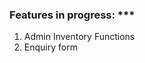 ### Features in progress: ***
1. Admin Inventory Functions
2. Enquiry form

<!--
TODO:

1. price toggle *** DONE
2. language (add with toggle) *** DONE - but only affects price and not text
3. product option display (hover over selection to update other elements) *** DONE

4. furnish details for product/[id] page:
   - link to category filter
   - group price + qty + BtnAddToCart
   - product actions => Order && BtnAddToCart / Enquire && BtnEnquireProduct / Wish && BtnAddFavourite
5. product page
   - sorting (past projects last, newest first)
   - product card: mobile/tablet click on option doesn't route to product/[id] (currently hover for laptop)

6. Admin Update Product

7. More product details (db + UI):
   - product tags
   - group photo URL
   - add related products (admin inventory update function + display in product/[id])

9. product actions => admin
10. updateNavbar cart after mergingAnnonymousCart when logged in (debounce)

- All products filter to other categories w/ tabs:
 . product page (DONE)
 . inventory (admin) page (DONE)
 . sort () => 'Past' least priority, else 'CreatedAt' top priority

- product display:
 . wish / enquire / order for individual products (DONE for admin)
 . display options with button => smoothen animation / use option toggles
 . price display toggle => ProductsPrice SGD || TWD

- Navbar:
 a. language + currency

- /admin/inventory => updateProduct, deleteProduct

- product schema:
 . add product tags (i.e. mammal, fish, bird)
 . add imageUrl [] for group photos to display
 . add groupPhotoUrl

- product quantity updates for admin
 . order > preparing > ready > delivery > completed
 . wishedFor > 10 => select change to action: request
 . request link to enquiries

- send out email to Admin & User for notifications
 . order initiation
 . wishedFor > 10
     . Admin - change to request?
     . User - wish list product has been updated to request availability
 . request initiation

- SelectQuantity (CSR component) +-qty of items to add at product/[id] page

- Nextjs noSSR dynamic lazy loading

- About, Contact, FAQs pages

- User: user pages:
 a. profile => show updatable info:
     i. delivery details
     ii. payment options
 b. favourite/likes
 c. reviews
 d. enquiries
 e. orders

- Admin userType + admin-specific pages => done with inventory
 a. users, orders, enquiries, dashboard

-->

```

```
